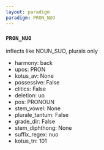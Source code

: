 ```yaml
---
layout: paradigm
paradigm: PRON_NUO
---
```

### ` PRON_NUO `

inflects like NOUN_SUO, plurals only
* harmony: back
* upos: PRON
* kotus_av: None
* possessive: False
* clitics: False
* deletion: uo
* pos: PRONOUN
* stem_vowel: None
* plurale_tantum: False
* grade_dir: False
* stem_diphthong: None
* suffix_regex: nuo
* kotus_tn: 101
